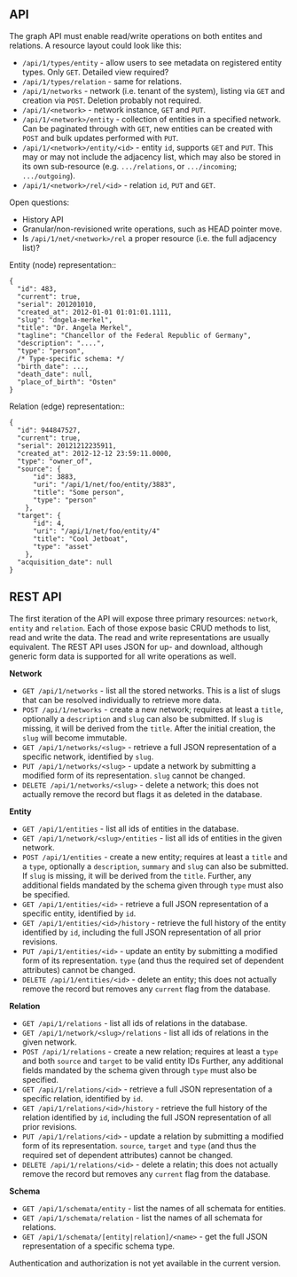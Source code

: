 

API
---

The graph API must enable read/write operations on both entites and 
relations. A resource layout could look like this:

* ``/api/1/types/entity`` - allow users to see metadata on registered
  entity types. Only ``GET``. Detailed view required?
* ``/api/1/types/relation`` - same for relations.
* ``/api/1/networks`` - network (i.e. tenant of the system), listing via
  ``GET`` and creation via ``POST``. Deletion probably not required.
* ``/api/1/<network>`` - network instance, ``GET`` and ``PUT``. 
* ``/api/1/<network>/entity`` - collection of entities in a
  specified network. Can be paginated through with ``GET``, new entities
  can be created with ``POST`` and bulk updates performed with ``PUT``.
* ``/api/1/<network>/entity/<id>`` - entity ``id``, supports
  ``GET`` and ``PUT``. This may or may not include the adjacency list,
  which may also be stored in its own sub-resource (e.g.
  ``.../relations``, or ``.../incoming``; ``.../outgoing``).
* ``/api/1/<network>/rel/<id>`` - relation ``id``, ``PUT`` and 
  ``GET``.

Open questions:

* History API
* Granular/non-revisioned write operations, such as HEAD pointer move.
* Is ``/api/1/net/<network>/rel`` a proper resource (i.e. the full 
  adjacency list)?

Entity (node) representation::

    {
      "id": 483,
      "current": true,
      "serial": 201201010,
      "created_at": 2012-01-01 01:01:01.1111,
      "slug": "dngela-merkel",
      "title": "Dr. Angela Merkel",
      "tagline": "Chancellor of the Federal Republic of Germany",
      "description": "....",
      "type": "person",
      /* Type-specific schema: */
      "birth_date": ...,
      "death_date": null,
      "place_of_birth": "Osten"
    }

Relation (edge) representation::

    {
      "id": 944847527,
      "current": true,
      "serial": 20121212235911,
      "created_at": 2012-12-12 23:59:11.0000,
      "type": "owner_of",
      "source": {
          "id": 3883,
          "uri": "/api/1/net/foo/entity/3883",
          "title": "Some person",
          "type": "person"
        },
      "target": {
          "id": 4,
          "uri": "/api/1/net/foo/entity/4"
          "title": "Cool Jetboat",
          "type": "asset"
        },
      "acquisition_date": null
    }




REST API
--------

The first iteration of the API will expose three primary resources: 
``network``, ``entity`` and ``relation``. Each of those expose basic
CRUD methods to list, read and write the data. The read and write
representations are usually equivalent. The REST API uses JSON for 
up- and download, although generic form data is supported for all 
write operations as well.

**Network**

* ``GET /api/1/networks`` - list all the stored networks. This is a 
  list of slugs that can be resolved individually to retrieve more 
  data.
* ``POST /api/1/networks`` - create a new network; requires at least 
  a ``title``, optionally a ``description`` and ``slug`` can also be
  submitted. If ``slug`` is missing, it will be derived from the 
  ``title``. After the initial creation, the ``slug`` will become 
  immutable.
* ``GET /api/1/networks/<slug>`` - retrieve a full JSON representation
  of a specific network, identified by ``slug``. 
* ``PUT /api/1/networks/<slug>`` - update a network by submitting a 
  modified form of its representation. ``slug`` cannot be changed.
* ``DELETE /api/1/networks/<slug>`` - delete a network; this does not 
  actually remove the record but flags it as deleted in the database.

**Entity**

* ``GET /api/1/entities`` - list all ids of entities in the database.
* ``GET /api/1/network/<slug>/entities`` - list all ids of entities 
  in the given network.
* ``POST /api/1/entities`` - create a new entity; requires at least 
  a ``title`` and a ``type``, optionally a ``description``, ``summary``
  and ``slug`` can also be submitted. If ``slug`` is missing, it will
  be derived from the ``title``. Further, any additional fields 
  mandated by the schema given through ``type`` must also be specified.
* ``GET /api/1/entities/<id>`` - retrieve a full JSON representation
  of a specific entity, identified by ``id``. 
* ``GET /api/1/entities/<id>/history`` - retrieve the full history of
  the entity identified by ``id``, including the full JSON 
  representation of all prior revisions.
* ``PUT /api/1/entities/<id>`` - update an entity by submitting a 
  modified form of its representation. ``type`` (and thus the required
  set of dependent attributes) cannot be changed.
* ``DELETE /api/1/entities/<id>`` - delete an entity; this does not 
  actually remove the record but removes any ``current`` flag from the
  database.

**Relation**

* ``GET /api/1/relations`` - list all ids of relations in the database.
* ``GET /api/1/network/<slug>/relations`` - list all ids of relations 
  in the given network.
* ``POST /api/1/relations`` - create a new relation; requires at least 
  a ``type`` and both ``source`` and ``target`` to be valid entity IDs
  Further, any additional fields mandated by the schema given through 
  ``type`` must also be specified.
* ``GET /api/1/relations/<id>`` - retrieve a full JSON representation
  of a specific relation, identified by ``id``. 
* ``GET /api/1/relations/<id>/history`` - retrieve the full history of
  the relation identified by ``id``, including the full JSON 
  representation of all prior revisions.
* ``PUT /api/1/relations/<id>`` - update a relation by submitting a 
  modified form of its representation. ``source``, ``target`` and 
  ``type`` (and thus the required set of dependent attributes) cannot 
  be changed.
* ``DELETE /api/1/relations/<id>`` - delete a relatin; this does not 
  actually remove the record but removes any ``current`` flag from the
  database.

**Schema**

* ``GET /api/1/schemata/entity`` - list the names of all schemata for 
  entities. 
* ``GET /api/1/schemata/relation`` - list the names of all schemata for 
  relations. 
* ``GET /api/1/schemata/[entity|relation]/<name>`` - get the full JSON 
  representation of a specific schema type.

Authentication and authorization is not yet available in the current 
version.